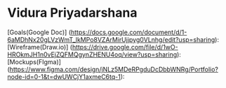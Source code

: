 # Vidura Priyadarshana

[Goals(Google Doc)] (https://docs.google.com/document/d/1-6aMDhNx20gLVzWmT_lkMPo8VZArMirUjjpyg0VLnhg/edit?usp=sharing):
[Wireframe(Draw.io)] (https://drive.google.com/file/d/1wO-HROkmJH1n0vEjZQFMQgynZHENU4oq/view?usp=sharing):
[Mockups(FIgma)] (https://www.figma.com/design/jNLz5MDeRPgduDcDbbWNRg/Portfolio?node-id=0-1&t=dwUWCjY1axmeC6tq-1):
